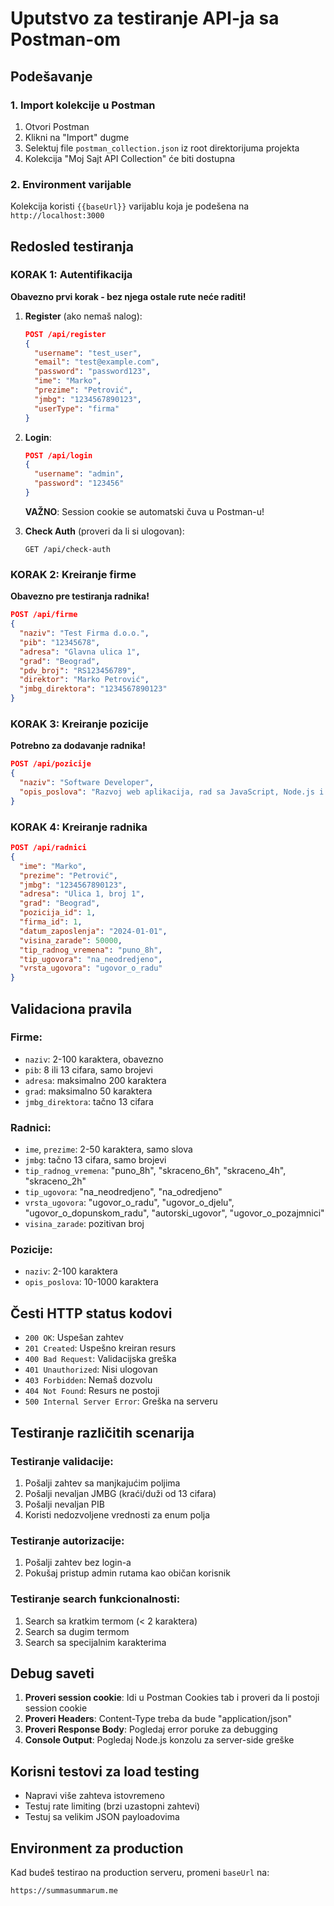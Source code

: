 # Uputstvo za testiranje API-ja sa Postman-om

## Podešavanje

### 1. Import kolekcije u Postman

1. Otvori Postman
2. Klikni na "Import" dugme
3. Selektuj file `postman_collection.json` iz root direktorijuma projekta
4. Kolekcija "Moj Sajt API Collection" će biti dostupna

### 2. Environment varijable

Kolekcija koristi `{{baseUrl}}` varijablu koja je podešena na `http://localhost:3000`

## Redosled testiranja

### KORAK 1: Autentifikacija

**Obavezno prvi korak - bez njega ostale rute neće raditi!**

1. **Register** (ako nemaš nalog):

   ```json
   POST /api/register
   {
     "username": "test_user",
     "email": "test@example.com",
     "password": "password123",
     "ime": "Marko",
     "prezime": "Petrović",
     "jmbg": "1234567890123",
     "userType": "firma"
   }
   ```

2. **Login**:

   ```json
   POST /api/login
   {
     "username": "admin",
     "password": "123456"
   }
   ```

   **VAŽNO**: Session cookie se automatski čuva u Postman-u!

3. **Check Auth** (proveri da li si ulogovan):
   ```
   GET /api/check-auth
   ```

### KORAK 2: Kreiranje firme

**Obavezno pre testiranja radnika!**

```json
POST /api/firme
{
  "naziv": "Test Firma d.o.o.",
  "pib": "12345678",
  "adresa": "Glavna ulica 1",
  "grad": "Beograd",
  "pdv_broj": "RS123456789",
  "direktor": "Marko Petrović",
  "jmbg_direktora": "1234567890123"
}
```

### KORAK 3: Kreiranje pozicije

**Potrebno za dodavanje radnika!**

```json
POST /api/pozicije
{
  "naziv": "Software Developer",
  "opis_poslova": "Razvoj web aplikacija, rad sa JavaScript, Node.js i React tehnologijama."
}
```

### KORAK 4: Kreiranje radnika

```json
POST /api/radnici
{
  "ime": "Marko",
  "prezime": "Petrović",
  "jmbg": "1234567890123",
  "adresa": "Ulica 1, broj 1",
  "grad": "Beograd",
  "pozicija_id": 1,
  "firma_id": 1,
  "datum_zaposlenja": "2024-01-01",
  "visina_zarade": 50000,
  "tip_radnog_vremena": "puno_8h",
  "tip_ugovora": "na_neodredjeno",
  "vrsta_ugovora": "ugovor_o_radu"
}
```

## Validaciona pravila

### Firme:

- `naziv`: 2-100 karaktera, obavezno
- `pib`: 8 ili 13 cifara, samo brojevi
- `adresa`: maksimalno 200 karaktera
- `grad`: maksimalno 50 karaktera
- `jmbg_direktora`: tačno 13 cifara

### Radnici:

- `ime`, `prezime`: 2-50 karaktera, samo slova
- `jmbg`: tačno 13 cifara, samo brojevi
- `tip_radnog_vremena`: "puno_8h", "skraceno_6h", "skraceno_4h", "skraceno_2h"
- `tip_ugovora`: "na_neodredjeno", "na_odredjeno"
- `vrsta_ugovora`: "ugovor_o_radu", "ugovor_o_djelu", "ugovor_o_dopunskom_radu", "autorski_ugovor", "ugovor_o_pozajmnici"
- `visina_zarade`: pozitivan broj

### Pozicije:

- `naziv`: 2-100 karaktera
- `opis_poslova`: 10-1000 karaktera

## Česti HTTP status kodovi

- `200 OK`: Uspešan zahtev
- `201 Created`: Uspešno kreiran resurs
- `400 Bad Request`: Validacijska greška
- `401 Unauthorized`: Nisi ulogovan
- `403 Forbidden`: Nemaš dozvolu
- `404 Not Found`: Resurs ne postoji
- `500 Internal Server Error`: Greška na serveru

## Testiranje različitih scenarija

### Testiranje validacije:

1. Pošalji zahtev sa manjkajućim poljima
2. Pošalji nevaljan JMBG (kraći/duži od 13 cifara)
3. Pošalji nevaljan PIB
4. Koristi nedozvoljene vrednosti za enum polja

### Testiranje autorizacije:

1. Pošalji zahtev bez login-a
2. Pokušaj pristup admin rutama kao običan korisnik

### Testiranje search funkcionalnosti:

1. Search sa kratkim termom (< 2 karaktera)
2. Search sa dugim termom
3. Search sa specijalnim karakterima

## Debug saveti

1. **Proveri session cookie**: Idi u Postman Cookies tab i proveri da li postoji session cookie
2. **Proveri Headers**: Content-Type treba da bude "application/json"
3. **Proveri Response Body**: Pogledaj error poruke za debugging
4. **Console Output**: Pogledaj Node.js konzolu za server-side greške

## Korisni testovi za load testing

- Napravi više zahteva istovremeno
- Testuj rate limiting (brzi uzastopni zahtevi)
- Testuj sa velikim JSON payloadovima

## Environment za production

Kad budeš testirao na production serveru, promeni `baseUrl` na:

```
https://summasummarum.me
```
